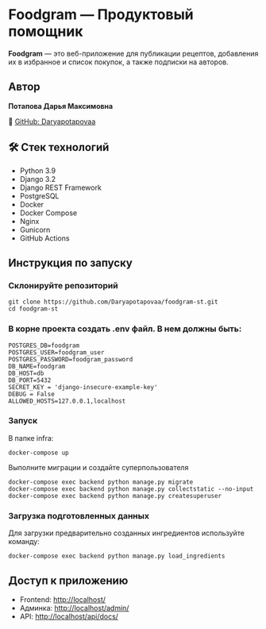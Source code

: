 # Foodgram — Продуктовый помощник

**Foodgram** — это веб-приложение для публикации рецептов, добавления их в избранное и список покупок, а также подписки на авторов.

## Автор

**Потапова Дарья Максимовна**

🔗 [GitHub: Daryapotapovaa](https://github.com/Daryapotapovaa)

## 🛠️ Стек технологий

* Python 3.9
* Django 3.2
* Django REST Framework
* PostgreSQL
* Docker
* Docker Compose
* Nginx
* Gunicorn
* GitHub Actions

## Инструкция по запуску
### Склонируйте репозиторий
```
git clone https://github.com/Daryapotapovaa/foodgram-st.git
cd foodgram-st
```

### В корне проекта создать .env файл. В нем должны быть:
```
POSTGRES_DB=foodgram
POSTGRES_USER=foodgram_user
POSTGRES_PASSWORD=foodgram_password
DB_NAME=foodgram
DB_HOST=db
DB_PORT=5432
SECRET_KEY = 'django-insecure-example-key'
DEBUG = False
ALLOWED_HOSTS=127.0.0.1,localhost
```
### Запуск
В папке infra:
```
docker-compose up
```
Выполните миграции и создайте суперпользователя
```
docker-compose exec backend python manage.py migrate
docker-compose exec backend python manage.py collectstatic --no-input
docker-compose exec backend python manage.py createsuperuser
```
### Загрузка подготовленных данных

Для загрузки предварительно созданных ингредиентов используйте команду:
```
docker-compose exec backend python manage.py load_ingredients
```
## Доступ к приложению

* Frontend: [http://localhost/](http://localhost/)
* Админка: [http://localhost/admin/](http://localhost/admin/)
* API: [http://localhost/api/docs/](http://localhost/api/docs/)
